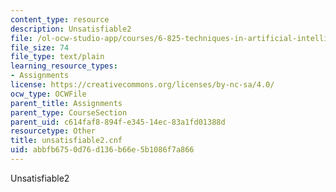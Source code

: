 ```yaml
---
content_type: resource
description: Unsatisfiable2
file: /ol-ocw-studio-app/courses/6-825-techniques-in-artificial-intelligence-sma-5504-fall-2002/abbfb6750d76d136b66e5b1086f7a866_unsatisfiable2.cnf
file_size: 74
file_type: text/plain
learning_resource_types:
- Assignments
license: https://creativecommons.org/licenses/by-nc-sa/4.0/
ocw_type: OCWFile
parent_title: Assignments
parent_type: CourseSection
parent_uid: c614faf8-894f-e345-14ec-83a1fd01388d
resourcetype: Other
title: unsatisfiable2.cnf
uid: abbfb675-0d76-d136-b66e-5b1086f7a866
---
```

Unsatisfiable2